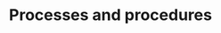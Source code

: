 ---
id: volunteers-committee-process
description: Processes and procedures that guide the volunteers committee
title: Processes and procedures
sidebar_position: 2

---